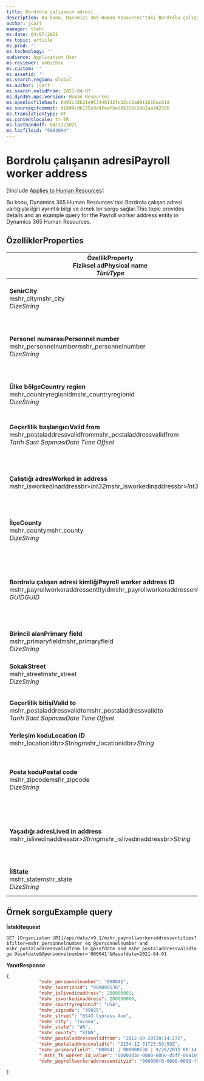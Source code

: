 ```yaml
---
title: Bordrolu çalışanın adresi
description: Bu konu, Dynamics 365 Human Resources'taki Bordrolu çalışan adresi varlığıyla ilgili ayrıntılı bilgi ve örnek bir sorgu sağlar.
author: jcart
manager: tfehr
ms.date: 04/07/2021
ms.topic: article
ms.prod: ''
ms.technology: ''
audience: Application User
ms.reviewer: anbichse
ms.custom: ''
ms.assetid: ''
ms.search.region: Global
ms.author: jcart
ms.search.validFrom: 2021-04-07
ms.dyn365.ops.version: Human Resources
ms.openlocfilehash: 6d93c38b21e953446142fc32cc2a0911616ac61d
ms.sourcegitcommit: d18d9cdb175c9d42eafbed66352c24b2aa94258b
ms.translationtype: HT
ms.contentlocale: tr-TR
ms.lasthandoff: 04/13/2021
ms.locfileid: "5882094"
---
```

# <a name="payroll-worker-address"></a><span data-ttu-id="e7dfa-103">Bordrolu çalışanın adresi</span><span class="sxs-lookup"><span data-stu-id="e7dfa-103">Payroll worker address</span></span>

[!include [Applies to Human Resources](../includes/applies-to-hr.md)]

<span data-ttu-id="e7dfa-104">Bu konu, Dynamics 365 Human Resources'taki Bordrolu çalışan adresi varlığıyla ilgili ayrıntılı bilgi ve örnek bir sorgu sağlar.</span><span class="sxs-lookup"><span data-stu-id="e7dfa-104">This topic provides details and an example query for the Payroll worker address entity in Dynamics 365 Human Resources.</span></span>

## <a name="properties"></a><span data-ttu-id="e7dfa-105">Özellikler</span><span class="sxs-lookup"><span data-stu-id="e7dfa-105">Properties</span></span>

| <span data-ttu-id="e7dfa-106">Özellik</span><span class="sxs-lookup"><span data-stu-id="e7dfa-106">Property</span></span><br><span data-ttu-id="e7dfa-107">**Fiziksel ad**</span><span class="sxs-lookup"><span data-stu-id="e7dfa-107">**Physical name**</span></span><br><span data-ttu-id="e7dfa-108">**_Türü_**</span><span class="sxs-lookup"><span data-stu-id="e7dfa-108">**_Type_**</span></span> | <span data-ttu-id="e7dfa-109">Kullan</span><span class="sxs-lookup"><span data-stu-id="e7dfa-109">Use</span></span> | <span data-ttu-id="e7dfa-110">Tanım</span><span class="sxs-lookup"><span data-stu-id="e7dfa-110">Description</span></span> |
| --- | --- | --- |
| <span data-ttu-id="e7dfa-111">**Şehir**</span><span class="sxs-lookup"><span data-stu-id="e7dfa-111">**City**</span></span><br><span data-ttu-id="e7dfa-112">mshr_city</span><span class="sxs-lookup"><span data-stu-id="e7dfa-112">mshr_city</span></span><br><span data-ttu-id="e7dfa-113">*Dize*</span><span class="sxs-lookup"><span data-stu-id="e7dfa-113">*String*</span></span> | <span data-ttu-id="e7dfa-114">Salt okunur</span><span class="sxs-lookup"><span data-stu-id="e7dfa-114">Read-only</span></span><br><span data-ttu-id="e7dfa-115">Gerekli</span><span class="sxs-lookup"><span data-stu-id="e7dfa-115">Required</span></span> | <span data-ttu-id="e7dfa-116">Adres için tanımlanan şehir.</span><span class="sxs-lookup"><span data-stu-id="e7dfa-116">The city defined for the address.</span></span>   |
| <span data-ttu-id="e7dfa-117">**Personel numarası**</span><span class="sxs-lookup"><span data-stu-id="e7dfa-117">**Personnel number**</span></span><br><span data-ttu-id="e7dfa-118">mshr_personnelnumber</span><span class="sxs-lookup"><span data-stu-id="e7dfa-118">mshr_personnelnumber</span></span><br><span data-ttu-id="e7dfa-119">*Dize*</span><span class="sxs-lookup"><span data-stu-id="e7dfa-119">*String*</span></span> | <span data-ttu-id="e7dfa-120">Salt okunur</span><span class="sxs-lookup"><span data-stu-id="e7dfa-120">Read-only</span></span><br><span data-ttu-id="e7dfa-121">Gerekli</span><span class="sxs-lookup"><span data-stu-id="e7dfa-121">Required</span></span> | <span data-ttu-id="e7dfa-122">Çalışanın benzersiz personel numarası.</span><span class="sxs-lookup"><span data-stu-id="e7dfa-122">The employee's unique personnel number.</span></span>  |
| <span data-ttu-id="e7dfa-123">**Ülke bölge**</span><span class="sxs-lookup"><span data-stu-id="e7dfa-123">**Country region**</span></span><br><span data-ttu-id="e7dfa-124">mshr_countryregionid</span><span class="sxs-lookup"><span data-stu-id="e7dfa-124">mshr_countryregionid</span></span><br><span data-ttu-id="e7dfa-125">*Dize*</span><span class="sxs-lookup"><span data-stu-id="e7dfa-125">*String*</span></span> | <span data-ttu-id="e7dfa-126">Salt okunur</span><span class="sxs-lookup"><span data-stu-id="e7dfa-126">Read-only</span></span><br><span data-ttu-id="e7dfa-127">Gerekli</span><span class="sxs-lookup"><span data-stu-id="e7dfa-127">Required</span></span> | <span data-ttu-id="e7dfa-128">Adresin için tanımlanan ülke bölge</span><span class="sxs-lookup"><span data-stu-id="e7dfa-128">The country region defined for the address</span></span>  |
| <span data-ttu-id="e7dfa-129">**Geçerlilik başlangıcı**</span><span class="sxs-lookup"><span data-stu-id="e7dfa-129">**Valid from**</span></span><br><span data-ttu-id="e7dfa-130">mshr_postaladdressvalidfrom</span><span class="sxs-lookup"><span data-stu-id="e7dfa-130">mshr_postaladdressvalidfrom</span></span><br><span data-ttu-id="e7dfa-131">*Tarih Saat Sapması*</span><span class="sxs-lookup"><span data-stu-id="e7dfa-131">*Date Time Offset*</span></span> | <span data-ttu-id="e7dfa-132">Salt okunur</span><span class="sxs-lookup"><span data-stu-id="e7dfa-132">Read-only</span></span> <br><span data-ttu-id="e7dfa-133">Gerekli</span><span class="sxs-lookup"><span data-stu-id="e7dfa-133">Required</span></span> | <span data-ttu-id="e7dfa-134">Adresin geçerlilik başlangıç tarihi.</span><span class="sxs-lookup"><span data-stu-id="e7dfa-134">The date the address is valid from.</span></span> |
| <span data-ttu-id="e7dfa-135">**Çalıştığı adres**</span><span class="sxs-lookup"><span data-stu-id="e7dfa-135">**Worked in address**</span></span><br><span data-ttu-id="e7dfa-136">mshr_isworkedinaddressbr>*Int32*</span><span class="sxs-lookup"><span data-stu-id="e7dfa-136">mshr_isworkedinaddressbr>*Int32*</span></span> | <span data-ttu-id="e7dfa-137">Salt okunur</span><span class="sxs-lookup"><span data-stu-id="e7dfa-137">Read-only</span></span><br><span data-ttu-id="e7dfa-138">Gerekli</span><span class="sxs-lookup"><span data-stu-id="e7dfa-138">Required</span></span> | <span data-ttu-id="e7dfa-139">Adresin çalışanın çalıştığı yer olup olmadığını gösterir.</span><span class="sxs-lookup"><span data-stu-id="e7dfa-139">Denotes if the address is where the employee works.</span></span> |
| <span data-ttu-id="e7dfa-140">**İlçe**</span><span class="sxs-lookup"><span data-stu-id="e7dfa-140">**County**</span></span><br><span data-ttu-id="e7dfa-141">mshr_county</span><span class="sxs-lookup"><span data-stu-id="e7dfa-141">mshr_county</span></span><br><span data-ttu-id="e7dfa-142">*Dize*</span><span class="sxs-lookup"><span data-stu-id="e7dfa-142">*String*</span></span> | <span data-ttu-id="e7dfa-143">Salt okunur</span><span class="sxs-lookup"><span data-stu-id="e7dfa-143">Read-only</span></span><br><span data-ttu-id="e7dfa-144">Gerekli</span><span class="sxs-lookup"><span data-stu-id="e7dfa-144">Required</span></span> | <span data-ttu-id="e7dfa-145">Adres için tanımlanan ilçe.</span><span class="sxs-lookup"><span data-stu-id="e7dfa-145">The county defined for the address.</span></span>  |
| <span data-ttu-id="e7dfa-146">**Bordrolu çalışan adresi kimliği**</span><span class="sxs-lookup"><span data-stu-id="e7dfa-146">**Payroll worker address ID**</span></span><br><span data-ttu-id="e7dfa-147">mshr_payrollworkeraddressentityid</span><span class="sxs-lookup"><span data-stu-id="e7dfa-147">mshr_payrollworkeraddressentityid</span></span><br><span data-ttu-id="e7dfa-148">*GUID*</span><span class="sxs-lookup"><span data-stu-id="e7dfa-148">*GUID*</span></span> | <span data-ttu-id="e7dfa-149">Gerekli</span><span class="sxs-lookup"><span data-stu-id="e7dfa-149">Required</span></span><br><span data-ttu-id="e7dfa-150">Sistem tarafından oluşturulan</span><span class="sxs-lookup"><span data-stu-id="e7dfa-150">System generated</span></span> | <span data-ttu-id="e7dfa-151">Adresi benzersiz olarak tanımlamak için sistem tarafından oluşturulan GUID değeri.</span><span class="sxs-lookup"><span data-stu-id="e7dfa-151">A system-generated GUID value to uniquely identify the address.</span></span>  |
| <span data-ttu-id="e7dfa-152">**Birincil alan**</span><span class="sxs-lookup"><span data-stu-id="e7dfa-152">**Primary field**</span></span><br><span data-ttu-id="e7dfa-153">mshr_primaryfield</span><span class="sxs-lookup"><span data-stu-id="e7dfa-153">mshr_primaryfield</span></span><br><span data-ttu-id="e7dfa-154">*Dize*</span><span class="sxs-lookup"><span data-stu-id="e7dfa-154">*String*</span></span> | <span data-ttu-id="e7dfa-155">Salt okunur</span><span class="sxs-lookup"><span data-stu-id="e7dfa-155">Read-only</span></span><br><span data-ttu-id="e7dfa-156">Gerekli</span><span class="sxs-lookup"><span data-stu-id="e7dfa-156">Required</span></span> |  |
| <span data-ttu-id="e7dfa-157">**Sokak**</span><span class="sxs-lookup"><span data-stu-id="e7dfa-157">**Street**</span></span><br><span data-ttu-id="e7dfa-158">mshr_street</span><span class="sxs-lookup"><span data-stu-id="e7dfa-158">mshr_street</span></span><br><span data-ttu-id="e7dfa-159">*Dize*</span><span class="sxs-lookup"><span data-stu-id="e7dfa-159">*String*</span></span> | <span data-ttu-id="e7dfa-160">Salt okunur</span><span class="sxs-lookup"><span data-stu-id="e7dfa-160">Read-only</span></span><br><span data-ttu-id="e7dfa-161">Gerekli</span><span class="sxs-lookup"><span data-stu-id="e7dfa-161">Required</span></span> | <span data-ttu-id="e7dfa-162">Adres için tanımlanan cadde.</span><span class="sxs-lookup"><span data-stu-id="e7dfa-162">The street defined for the address.</span></span> |
| <span data-ttu-id="e7dfa-163">**Geçerlilik bitişi**</span><span class="sxs-lookup"><span data-stu-id="e7dfa-163">**Valid to**</span></span><br><span data-ttu-id="e7dfa-164">mshr_postaladdressvalidto</span><span class="sxs-lookup"><span data-stu-id="e7dfa-164">mshr_postaladdressvalidto</span></span><br><span data-ttu-id="e7dfa-165">*Tarih Saat Sapması*</span><span class="sxs-lookup"><span data-stu-id="e7dfa-165">*Date Time Offset*</span></span> | <span data-ttu-id="e7dfa-166">Salt okunur</span><span class="sxs-lookup"><span data-stu-id="e7dfa-166">Read-only</span></span> <br><span data-ttu-id="e7dfa-167">Gerekli</span><span class="sxs-lookup"><span data-stu-id="e7dfa-167">Required</span></span> | <span data-ttu-id="e7dfa-168">Adresin geçerlilik bitiş tarihi.</span><span class="sxs-lookup"><span data-stu-id="e7dfa-168">The date the address is valid to.</span></span>  |
| <span data-ttu-id="e7dfa-169">**Yerleşim kodu**</span><span class="sxs-lookup"><span data-stu-id="e7dfa-169">**Location ID**</span></span><br><span data-ttu-id="e7dfa-170">mshr_locationidbr>*String*</span><span class="sxs-lookup"><span data-stu-id="e7dfa-170">mshr_locationidbr>*String*</span></span> | <span data-ttu-id="e7dfa-171">Salt okunur</span><span class="sxs-lookup"><span data-stu-id="e7dfa-171">Read-only</span></span> <br><span data-ttu-id="e7dfa-172">Gerekli</span><span class="sxs-lookup"><span data-stu-id="e7dfa-172">Required</span></span> | <span data-ttu-id="e7dfa-173">Adres kimliği.</span><span class="sxs-lookup"><span data-stu-id="e7dfa-173">The ID for the address.</span></span>  |
| <span data-ttu-id="e7dfa-174">**Posta kodu**</span><span class="sxs-lookup"><span data-stu-id="e7dfa-174">**Postal code**</span></span><br><span data-ttu-id="e7dfa-175">mshr_zipcode</span><span class="sxs-lookup"><span data-stu-id="e7dfa-175">mshr_zipcode</span></span><br><span data-ttu-id="e7dfa-176">*Dize*</span><span class="sxs-lookup"><span data-stu-id="e7dfa-176">*String*</span></span> | <span data-ttu-id="e7dfa-177">Salt okunur</span><span class="sxs-lookup"><span data-stu-id="e7dfa-177">Read-only</span></span> <br><span data-ttu-id="e7dfa-178">Gerekli</span><span class="sxs-lookup"><span data-stu-id="e7dfa-178">Required</span></span> |<span data-ttu-id="e7dfa-179">Çalışan için tanımlanan tanımlama numarası.</span><span class="sxs-lookup"><span data-stu-id="e7dfa-179">The identification number defined for the employee.</span></span>  |
| <span data-ttu-id="e7dfa-180">**Yaşadığı adres**</span><span class="sxs-lookup"><span data-stu-id="e7dfa-180">**Lived in address**</span></span><br><span data-ttu-id="e7dfa-181">mshr_islivedinaddressbr>*String*</span><span class="sxs-lookup"><span data-stu-id="e7dfa-181">mshr_islivedinaddressbr>*String*</span></span> | <span data-ttu-id="e7dfa-182">Salt okunur</span><span class="sxs-lookup"><span data-stu-id="e7dfa-182">Read-only</span></span><br><span data-ttu-id="e7dfa-183">Gerekli</span><span class="sxs-lookup"><span data-stu-id="e7dfa-183">Required</span></span> | <span data-ttu-id="e7dfa-184">Adresin çalışanın yaşadığı yer olup olmadığını gösterir.</span><span class="sxs-lookup"><span data-stu-id="e7dfa-184">Denotes if the address is where the employee lives.</span></span> |
| <span data-ttu-id="e7dfa-185">**İl**</span><span class="sxs-lookup"><span data-stu-id="e7dfa-185">**State**</span></span><br><span data-ttu-id="e7dfa-186">mshr_state</span><span class="sxs-lookup"><span data-stu-id="e7dfa-186">mshr_state</span></span><br><span data-ttu-id="e7dfa-187">*Dize*</span><span class="sxs-lookup"><span data-stu-id="e7dfa-187">*String*</span></span> | <span data-ttu-id="e7dfa-188">Salt okunur</span><span class="sxs-lookup"><span data-stu-id="e7dfa-188">Read-only</span></span><br><span data-ttu-id="e7dfa-189">Gerekli</span><span class="sxs-lookup"><span data-stu-id="e7dfa-189">Required</span></span> | <span data-ttu-id="e7dfa-190">Adres için tanımlanan il.</span><span class="sxs-lookup"><span data-stu-id="e7dfa-190">The state defined for the address.</span></span>  |

## <a name="example-query"></a><span data-ttu-id="e7dfa-191">Örnek sorgu</span><span class="sxs-lookup"><span data-stu-id="e7dfa-191">Example query</span></span>

<span data-ttu-id="e7dfa-192">**İstek**</span><span class="sxs-lookup"><span data-stu-id="e7dfa-192">**Request**</span></span>

```http
GET [Organizaton URI]/api/data/v9.1/mshr_payrollworkeraddressentities?$filter=mshr_personnelnumber eq @personnelnumber and mshr_postaladdressvalidfrom le @asofdate and mshr_postaladdressvalidto ge @asofdate&@personnelnumber='000041'&@asofdate=2021-04-01
```

<span data-ttu-id="e7dfa-193">**Yanıt**</span><span class="sxs-lookup"><span data-stu-id="e7dfa-193">**Response**</span></span>

```json
{
            "mshr_personnelnumber": "000041",
            "mshr_locationid": "000000538",
            "mshr_islivedinaddress": 200000001,
            "mshr_isworkedinaddress": 200000000,
            "mshr_countryregionid": "USA",
            "mshr_zipcode": "99025",
            "mshr_street": "6543 Cypress Ave",
            "mshr_city": "Tacoma",
            "mshr_state": "WA",
            "mshr_county": "KING",
            "mshr_postaladdressvalidfrom": "2012-09-20T20:14:27Z",
            "mshr_postaladdressvalidto": "2154-12-31T23:59:59Z",
            "mshr_primaryfield": "000041 | 000000538 | 9/20/2012 08:14:27 pm",
            "_mshr_fk_worker_id_value": "00000d3c-0000-0000-d5ff-004105000000",
            "mshr_payrollworkeraddressentityid": "000006f0-0000-0000-f90f-014105000000"

}
```
